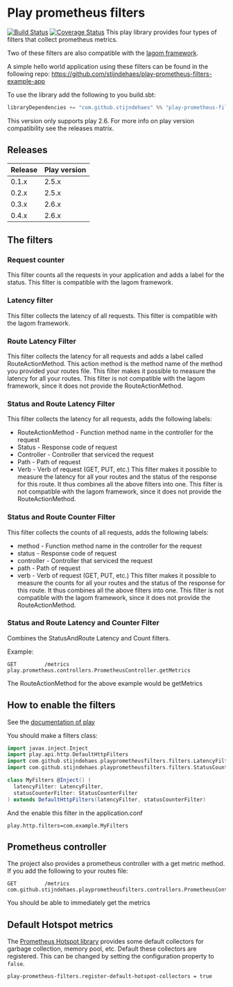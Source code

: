 # Play prometheus filters

[![Build Status](https://travis-ci.org/stijndehaes/play-prometheus-filters.svg?branch=master)](https://travis-ci.org/stijndehaes/play-prometheus-filters)
[![Coverage Status](https://coveralls.io/repos/github/stijndehaes/play-prometheus-filters/badge.svg?branch=master)](https://coveralls.io/github/stijndehaes/play-prometheus-filters?branch=master)
This play library provides four types of filters that collect prometheus metrics.

Two of these filters are also compatible with the [lagom framework](https://github.com/lagom/lagom).

A simple hello world application using these filters can be found in the following repo:
https://github.com/stijndehaes/play-prometheus-filters-example-app

To use the library add the following to you build.sbt:

```scala
libraryDependencies += "com.github.stijndehaes" %% "play-prometheus-filters" % "0.4.0"

```
This version only supports play 2.6.
For more info on play version compatibility see the releases matrix.


## Releases

| Release     | Play version |
| :---------- | :----------- |
| 0.1.x       | 2.5.x        |
| 0.2.x       | 2.5.x        |
| 0.3.x       | 2.6.x        |
| 0.4.x       | 2.6.x        |


## The filters

### Request counter
This filter counts all the requests in your application and adds a label for the status.
This filter is compatible with the lagom framework.

### Latency filter
This filter collects the latency of all requests.
This filter is compatible with the lagom framework.

### Route Latency Filter
This filter collects the latency for all requests and adds a label called RouteActionMethod.
This action method is the method name of the method you provided your routes file.
This filter makes it possible to measure the latency for all your routes.
This filter is not compatible with the lagom framework, since it does not provide the RouteActionMethod.

### Status and Route Latency Filter
This filter collects the latency for all requests, adds the following labels:
* RouteActionMethod - Function method name in the controller for the request
* Status - Response code of request
* Controller - Controller that serviced the request
* Path - Path of request
* Verb - Verb of request (GET, PUT, etc.)
This filter makes it possible to measure the latency for all your routes and the status of the response for this route.
It thus combines all the above filters into one.
This filter is not compatible with the lagom framework, since it does not provide the RouteActionMethod.

### Status and Route Counter Filter
This filter collects the counts of all requests, adds the following labels:
* method - Function method name in the controller for the request
* status - Response code of request
* controller - Controller that serviced the request
* path - Path of request
* verb - Verb of request (GET, PUT, etc.)
This filter makes it possible to measure the counts for all your routes and the status of the response for this route.
It thus combines all the above filters into one.
This filter is not compatible with the lagom framework, since it does not provide the RouteActionMethod.

### Status and Route Latency and Counter Filter
Combines the StatusAndRoute Latency and Count filters.

Example:

```
GET         /metrics          play.prometheus.controllers.PrometheusController.getMetrics
```

The RouteActionMethod for the above example would be getMetrics

## How to enable the filters
See the [documentation of play](https://www.playframework.com/documentation/2.6.x/ScalaHttpFilters#Using-filters)

You should make a filters class:

```scala
import javax.inject.Inject
import play.api.http.DefaultHttpFilters
import com.github.stijndehaes.playprometheusfilters.filters.LatencyFilter
import com.github.stijndehaes.playprometheusfilters.filters.StatusCounterFilter

class MyFilters @Inject() (
  latencyFilter: LatencyFilter,
  statusCounterFilter: StatusCounterFilter
) extends DefaultHttpFilters(latencyFilter, statusCounterFilter)
```

And the enable this filter in the application.conf

```$xslt
play.http.filters=com.example.MyFilters
```

## Prometheus controller
The project also provides a prometheus controller with a get metric method. If you add the following to your routes file:

```
GET         /metrics          com.github.stijndehaes.playprometheusfilters.controllers.PrometheusController.getMetrics
```

You should be able to immediately get the metrics

## Default Hotspot metrics

The [Prometheus Hotspot library](https://github.com/prometheus/client_java#included-collectors) provides some default collectors
for garbage collection, memory pool, etc.
Default these collectors are registered. This can be changed by setting the configuration property to `false`.

```
play-prometheus-filters.register-default-hotspot-collectors = true
```

